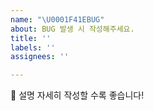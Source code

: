 ```yaml
---
name: "\U0001F41EBUG"
about: BUG 발생 시 작성해주세요.
title: ''
labels: ''
assignees: ''

---
```


📄 설명
자세히 작성할 수록 좋습니다!

